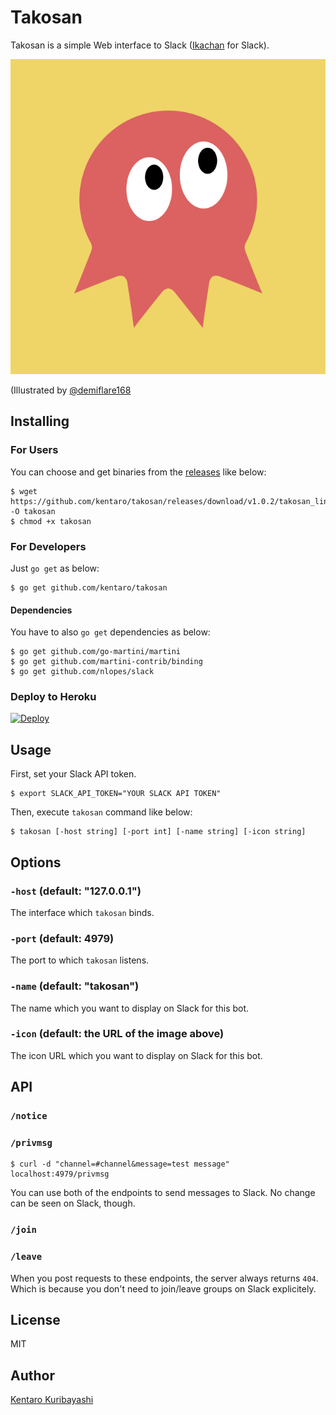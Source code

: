 # Takosan

Takosan is a simple Web interface to Slack ([Ikachan](https://github.com/yappo/p5-App-Ikachan) for Slack).

![](./takosan.jpg)

(Illustrated by [@demiflare168](https://twitter.com/demiflare168)

## Installing

### For Users

You can choose and get binaries from the [releases](https://github.com/kentaro/takosan/releases) like below:

```
$ wget https://github.com/kentaro/takosan/releases/download/v1.0.2/takosan_linux_amd64 -O takosan
$ chmod +x takosan
```

### For Developers

Just `go get` as below:

```
$ go get github.com/kentaro/takosan
```

#### Dependencies

You have to also `go get` dependencies as below:

```
$ go get github.com/go-martini/martini
$ go get github.com/martini-contrib/binding
$ go get github.com/nlopes/slack
```

### Deploy to Heroku

[![Deploy](https://www.herokucdn.com/deploy/button.png)](https://heroku.com/deploy)

## Usage

First, set your Slack API token.

```
$ export SLACK_API_TOKEN="YOUR SLACK API TOKEN"
```

Then, execute `takosan` command like below:

```
$ takosan [-host string] [-port int] [-name string] [-icon string]
```

## Options

### `-host` (default: "127.0.0.1")

The interface which `takosan` binds.

### `-port` (default: 4979)

The port to which `takosan` listens.

### `-name` (default: "takosan")

The name which you want to display on Slack for this bot.

### `-icon` (default: the URL of the image above)

The icon URL which you want to display on Slack for this bot.

## API

### `/notice`
### `/privmsg`

```
$ curl -d "channel=#channel&message=test message" localhost:4979/privmsg
```

You can use both of the endpoints to send messages to Slack. No change can be seen on Slack, though.

### `/join`
### `/leave`

When you post requests to these endpoints, the server always returns `404`. Which is because you don't need to join/leave groups on Slack explicitely.

## License

MIT

## Author

[Kentaro Kuribayashi](http://kentarok.org)
